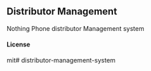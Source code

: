 ## Distributor Management

Nothing Phone distributor Management system

#### License

mit# distributor-management-system

